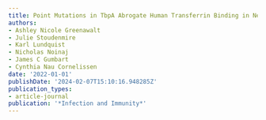 ```yaml
---
title: Point Mutations in TbpA Abrogate Human Transferrin Binding in Neisseria gonorrhoeae
authors:
- Ashley Nicole Greenawalt
- Julie Stoudenmire
- Karl Lundquist
- Nicholas Noinaj
- James C Gumbart
- Cynthia Nau Cornelissen
date: '2022-01-01'
publishDate: '2024-02-07T15:10:16.948285Z'
publication_types:
- article-journal
publication: '*Infection and Immunity*'
---
```

